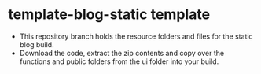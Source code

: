# template-blog-static template

- This repository branch holds the resource folders and files for the static blog build. </br>
- Download the code, extract the zip contents and copy over the functions and public folders from the ui folder into your build. </br>
